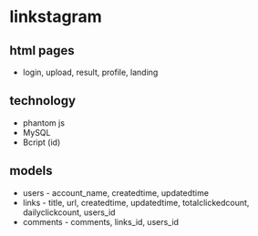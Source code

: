 # linkstagram

## html pages
* login, upload, result, profile, landing

## technology
* phantom js
* MySQL
* Bcript (id)

## models
* users - account_name, createdtime, updatedtime
* links - title, url, createdtime, updatedtime, totalclickedcount, dailyclickcount, users_id
* comments - comments, links_id, users_id
